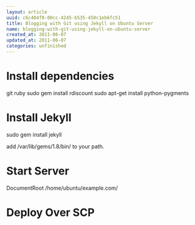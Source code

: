 ```yaml
---
layout: article
uuid: c6c404f0-00cc-4245-b535-450c1eb6fc51
title: Blogging with Git using Jekyll on Ubuntu Server
name: blogging-with-git-using-jekyll-on-ubuntu-server
created_at: 2011-06-07
updated_at: 2011-06-07
categories: unfinished
---
```




# Install dependencies

git ruby
sudo gem install rdiscount
sudo apt-get install python-pygments

# Install Jekyll
sudo gem install jekyll


add /var/lib/gems/1.8/bin/ to your path.

# Start Server


DocumentRoot /home/ubuntu/example.com/

# Deploy Over SCP

